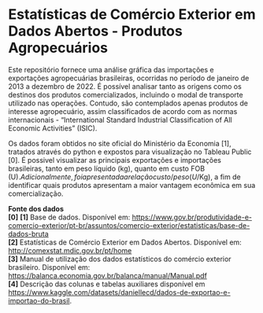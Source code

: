 # Estatísticas de Comércio Exterior em Dados Abertos - Produtos Agropecuários

Este repositório fornece uma análise gráfica das importações e exportações agropecuárias brasileiras, ocorridas no período de janeiro de 2013 a dezembro de 2022. 
É possível analisar tanto as origens como os destinos dos produtos comercializados, incluindo o modal de transporte utilizado nas operações. Contudo, são contemplados apenas produtos de interesse agropecuário, assim classificados de acordo com as normas internacionais - “International Standard Industrial Classification of All Economic Activities” (ISIC). 

Os dados foram obtidos no site oficial do Ministério da Economia [1], tratados através do python e expostos para visualização no Tableau Public [0]. É possivel visualizar as principais exportações e importações brasileiras, tanto em peso líquido (kg), quanto em custo FOB (U$). Adicionalmente, foi apresentada a relação custo/peso (U$/Kg), a fim de identificar quais produtos apresentam a maior vantagem econômica em sua comercialização.  

**Fonte dos dados**  
**[0]** 
**[1]** Base de dados. Disponível em: https://www.gov.br/produtividade-e-comercio-exterior/pt-br/assuntos/comercio-exterior/estatisticas/base-de-dados-bruta  
**[2]** Estatísticas de Comércio Exterior em Dados Abertos. Disponível em: http://comexstat.mdic.gov.br/pt/home  
**[3]** Manual de utilização dos dados estatísticos do comércio exterior brasileiro. Disponível em: https://balanca.economia.gov.br/balanca/manual/Manual.pdf  
**[4]** Descrição das colunas e tabelas auxiliares disponível em https://www.kaggle.com/datasets/daniellecd/dados-de-exportao-e-importao-do-brasil.  
